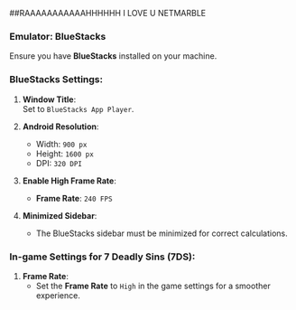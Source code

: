 ##RAAAAAAAAAAAHHHHHH I LOVE U NETMARBLE

### Emulator: BlueStacks

Ensure you have **BlueStacks** installed on your machine.

### BlueStacks Settings:

1. **Window Title**:  
   Set to `BlueStacks App Player`.

2. **Android Resolution**:  
   - Width: `900 px`
   - Height: `1600 px`
   - DPI: `320 DPI`

3. **Enable High Frame Rate**:  
   - **Frame Rate**: `240 FPS`

4. **Minimized Sidebar**:  
   - The BlueStacks sidebar must be minimized for correct calculations.

### In-game Settings for 7 Deadly Sins (7DS):

1. **Frame Rate**:  
   - Set the **Frame Rate** to `High` in the game settings for a smoother experience.
